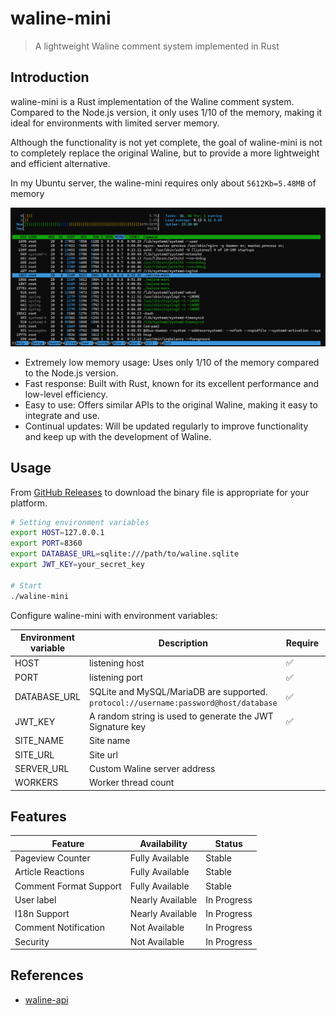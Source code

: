 # waline-mini

> A lightweight Waline comment system implemented in Rust

## Introduction

waline-mini is a Rust implementation of the Waline comment system. Compared to the Node.js version, it only uses 1/10 of the memory, making it ideal for environments with limited server memory.

Although the functionality is not yet complete, the goal of waline-mini is not to completely replace the original Waline, but to provide a more lightweight and efficient alternative.

In my Ubuntu server, the waline-mini requires only about `5612Kb=5.48MB` of memory

![mem](./assets/image.png)

+ Extremely low memory usage: Uses only 1/10 of the memory compared to the Node.js version.
+ Fast response: Built with Rust, known for its excellent performance and low-level efficiency.
+ Easy to use: Offers similar APIs to the original Waline, making it easy to integrate and use.
+ Continual updates: Will be updated regularly to improve functionality and keep up with the development of Waline.

## Usage

From [GitHub Releases](https://github.com/JQiue/waline-mini/releases) to download the binary file is appropriate for your platform.

```bash
# Setting environment variables
export HOST=127.0.0.1
export PORT=8360
export DATABASE_URL=sqlite:///path/to/waline.sqlite
export JWT_KEY=your_secret_key

# Start
./waline-mini
```

Configure waline-mini with environment variables:

| Environment variable | Description                                                                          | Require | Default |
| -------------------- | ------------------------------------------------------------------------------------ | ------- | ------- |
| HOST                 | listening host                                                                       | ✅       | -       |
| PORT                 | listening port                                                                       | ✅       | -       |
| DATABASE_URL         | SQLite and MySQL/MariaDB are supported. `protocol://username:password@host/database` | ✅       | -       |
| JWT_KEY              | A random string is used to generate the JWT Signature key                            | ✅       | -       |
| SITE_NAME            | Site name                                                                            |         | -       |
| SITE_URL             | Site url                                                                             |         | -       |
| SERVER_URL           | Custom Waline server address                                                         |         | auto    |
| WORKERS              | Worker thread count                                                                  |         | 1       |

## Features

| Feature                | Availability     | Status      |
| ---------------------- | ---------------- | ----------- |
| Pageview Counter       | Fully Available  | Stable      |
| Article Reactions      | Fully Available  | Stable      |
| Comment Format Support | Fully Available  | Stable      |
| User label             | Nearly Available | In Progress |
| I18n Support           | Nearly Available | In Progress |
| Comment Notification   | Not Available    | In Progress |
| Security               | Not Available    | In Progress |

## References

+ [waline-api](https://waline.js.org/next/api/)
